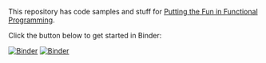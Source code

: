This repository has code samples and stuff for [Putting the Fun in Functional
Programming](https://cposc.org/sessions/putting-fun-functional-programming/).

Click the button below to get started in Binder:

[![Binder](https://mybinder.org/badge_logo.svg)](https://mybinder.org/v2/gh/edmcman/cposc-fun/HEAD?filepath=notebooks%2Focaml.ipynb)
[![Binder](https://mybinder.org/badge_logo.svg)](https://mybinder.org/v2/gh/edmcman/cposc-fun/master?filepath=notebooks%2Focaml.ipynb)
